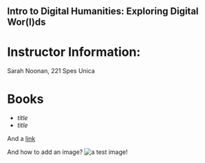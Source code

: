 ## Intro to Digital Humanities: Exploring Digital Wor(l)ds

# Instructor Information: 
Sarah Noonan, 221 Spes Unica

# Books
- *title*
- *title*

And a [link](https://dhsouthbend.org) 

And how to add an image? ![a test image!](/images/textualisexample.jpg)

